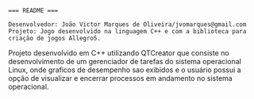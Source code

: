     === README ===
    
    Desenvolvedor: João Victor Marques de Oliveira/jvomarques@gmail.com
    Projeto: Jogo desenvolvido na linguagem C++ e com a biblioteca para criação de jogos Allegro5. 
    
Projeto desenvolvido em C++ utilizando QTCreator que consiste no desenvolvimento de um gerenciador de tarefas do sistema operacional Linux, onde graficos de desempenho sao exibidos e o usuário possui a opção de visualizar e encerrar processos em andamento no sistema operacional.
    

